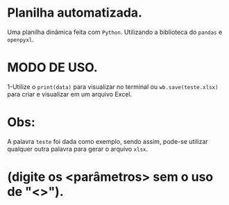 # Planilha automatizada.

Uma planilha dinâmica feita com `Python`. Utilizando a biblioteca do `pandas` e `openpyxl`.

# MODO DE USO.

1-Utilize o `print(data)` para visualizar no terminal ou `wb.save(teste.xlsx)` para criar e visualizar em um arquivo Excel.

# Obs:

A palavra `teste` foi dada como exemplo, sendo assim, pode-se utilizar qualquer outra palavra para gerar o arquivo `xlsx`.

# (digite os <parâmetros> sem o uso de "<>").
